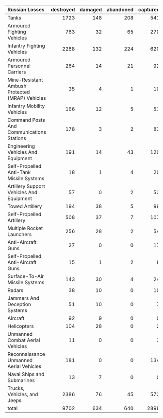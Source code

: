 | Russian Losses                                   |   destroyed |   damaged |   abandoned |   captured |   total |
|:-------------------------------------------------|------------:|----------:|------------:|-----------:|--------:|
| Tanks                                            |        1723 |       148 |         208 |        541 |    2620 |
| Armoured Fighting Vehicles                       |         763 |        32 |          65 |        270 |    1130 |
| Infantry Fighting Vehicles                       |        2288 |       132 |         224 |        620 |    3264 |
| Armoured Personnel Carriers                      |         264 |        14 |          21 |         92 |     391 |
| Mine-Resistant Ambush Protected  (MRAP) Vehicles |          35 |         4 |           1 |         10 |      50 |
| Infantry Mobility Vehicles                       |         166 |        12 |           5 |         51 |     234 |
| Command Posts And Communications Stations        |         178 |         3 |           2 |         83 |     266 |
| Engineering Vehicles And Equipment               |         191 |        14 |          43 |        120 |     368 |
| Self-Propelled Anti-Tank Missile Systems         |          18 |         1 |           4 |         20 |      43 |
| Artillery Support Vehicles And Equipment         |          57 |         0 |           2 |         53 |     112 |
| Towed Artillery                                  |         194 |        38 |           5 |         99 |     336 |
| Self-Propelled Artillery                         |         508 |        37 |           7 |        107 |     659 |
| Multiple Rocket Launchers                        |         256 |        28 |           2 |         54 |     340 |
| Anti-Aircraft Guns                               |          27 |         0 |           0 |         17 |      44 |
| Self-Propelled Anti-Aircraft Guns                |          15 |         1 |           2 |          8 |      26 |
| Surface-To-Air Missile Systems                   |         143 |        30 |           4 |         24 |     201 |
| Radars                                           |          38 |        10 |           0 |         10 |      58 |
| Jammers And Deception Systems                    |          51 |        10 |           0 |          7 |      68 |
| Aircraft                                         |          92 |         9 |           0 |          0 |     101 |
| Helicopters                                      |         104 |        28 |           0 |          2 |     134 |
| Unmanned Combat Aerial Vehicles                  |          11 |         0 |           0 |          3 |      14 |
| Reconnaissance Unmanned Aerial Vehicles          |         181 |         0 |           0 |        134 |     315 |
| Naval Ships and Submarines                       |          13 |         7 |           0 |          0 |      20 |
| Trucks, Vehicles, and Jeeps                      |        2386 |        76 |          45 |        573 |    3080 |
| total                                            |        9702 |       634 |         640 |       2898 |   13874 |
